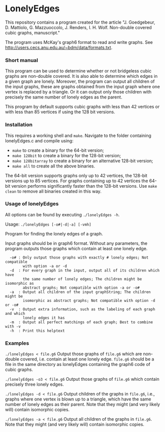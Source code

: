 # LonelyEdges
This repository contains a program created for the article "J. Goedgebeur, D. Mattiolo, G. Mazzuoccolo, J. Renders, I. H. Wolf. Non-double covered cubic graphs, manuscript."

The program uses McKay's graph6 format to read and write graphs. See <http://users.cecs.anu.edu.au/~bdm/data/formats.txt>. 

### Short manual
This program can be used to determine whether or not bridgeless cubic graphs are non-double covered. It is also able to determine which edges in a given graph are lonely. Moreover, the program can output all children of the input graphs, these are graphs obtained from the input graph where one vertex is replaced by a triangle. Or it can output only those children with precisely the same number of lonely edges as the parent.

This program by default supports cubic graphs with less than 42 vertices or with less than 85 vertices if using the 128 bit versions.

### Installation

This requires a working shell and `make`. Navigate to the folder containing lonelyEdges.c and compile using: 

* `make` to create a binary for the 64-bit version;
* `make 128bit` to create a binary for the 128-bit version;
* `make 128bitarray` to create a binary for an alternative 128-bit version;
* `make all` to create all the above binaries.

The 64-bit version supports graphs only up to 42 vertices, the 128-bit versions up to 85 vertices. For graphs containing up to 42 vertices the 64-bit version performs significantly faster than the 128-bit versions. Use `make clean` to remove all binaries created in this way.

### Usage of lonelyEdges 

All options can be found by executing `./lonelyEdges -h`.

Usage: `./lonelyEdges [-o#|-d|-a] [-vmh]`

Program for finding the lonely edges of a graph.

Input graphs should be in graph6 format. Without any parameters, the program outputs those graphs which contain at least one lonely edge.

```
  -o# : Only output those graphs with exactly # lonely edges; Not compatible
        with option -a or -d
  -d  : For every graph in the input, output all of its children which have
        the same number of lonely edges; The children might be isomorphic as
        abstract graphs; Not compatible with option -a or -o#
  -a  : Output all children of the input graphString; The children might be
        isomorphic as abstract graphs; Not compatible with option -d or -o#
  -v  : Output extra information, such as the labeling of each graph and which
        lonely edges it has
  -m  : Output all perfect matchings of each graph; Best to combine with -v
  -h  : Print this helptext
```

### Examples

`./lonelyEdges < file.g6`
Output those graphs of `file.g6` which are non-double covered, i.e. contain at least one lonely edge. `file.g6` should be a file in the same directory as lonelyEdges containing the graph6 code of cubic graphs.

`./lonelyEdges -o3 < file.g6`
Output those graphs of `file.g6` which contain precisely three lonely edges.

`./lonelyEdges -d < file.g6`
Output children of the graphs in `file.g6`, i.e., graphs where one vertex is blown up to a triangle, which have the same number of lonely edges as their parent. Note that they might (and very likely will) contain isomorphic copies.
 
`./lonelyEdges -a < file.g6`
Output all children of the graphs in `file.g6`. Note that they might (and very likely will) contain isomorphic copies.

